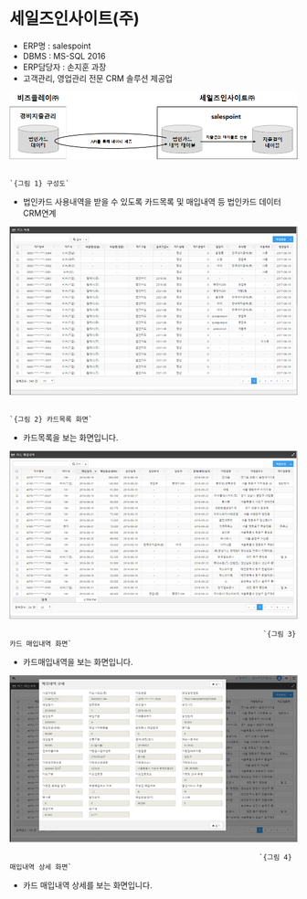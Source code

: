 # 세일즈인사이트\(주\)

 - ERP명 : salespoint  
 - DBMS : MS-SQL 2016  
 - ERP담당자 : 손지훈 과장  
 - 고객관리, 영업관리 전문 CRM 솔루션 제공업

![](../../../../.gitbook/assets/image%20%2896%29.png)

                                                                             `{그림 1} 구성도`  

 - 법인카드 사용내역을 받을 수 있도록 카드목록 및 매입내역 등 법인카드 데이터 CRM연계

![](../../../../.gitbook/assets/image%20%28170%29.png)

                                                                        `{그림 2} 카드목록 화면`

 - 카드목록을 보는 화면입니다.     

![](../../../../.gitbook/assets/image%20%28177%29.png)

                                                                  `{그림 3} 카드 매입내역 화면` 

 - 카드매입내역을 보는 화면입니다.

![](../../../../.gitbook/assets/image%20%28157%29.png)

                                                                 `{그림 4} 매입내역 상세 화면`  

 - 카드 매입내역 상세를 보는 화면입니다.

